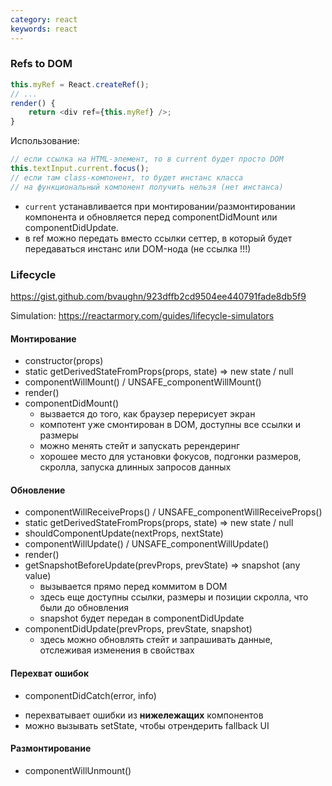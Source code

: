 ```yaml
---
category: react
keywords: react
---
```

### Refs to DOM
```javascript
this.myRef = React.createRef();
// ...
render() {
    return <div ref={this.myRef} />;
}
```
Использование:
```javascript
// если ссылка на HTML-элемент, то в current будет просто DOM
this.textInput.current.focus();
// если там class-компонент, то будет инстанс класса
// на функциональный компонент получить нельзя (нет инстанса)
```
* `current` устанавливается при монтировании/размонтировании компонента и  обновляется перед componentDidMount или componentDidUpdate.
* в ref можно передать вместо ссылки сеттер, в который будет передаваться инстанс или DOM-нода (не ссылка !!!)

### Lifecycle

<https://gist.github.com/bvaughn/923dffb2cd9504ee440791fade8db5f9>

Simulation: <https://reactarmory.com/guides/lifecycle-simulators>

#### Монтирование
* constructor(props)
* static getDerivedStateFromProps(props, state) => new state / null
* componentWillMount() / UNSAFE_componentWillMount()
* render()
* componentDidMount()
  - вызвается до того, как браузер перерисует экран
  - компотент уже смонтирован в DOM, доступны все ссылки и размеры
  - можно менять стейт и запускать ререндеринг
  - хорошее место для установки фокусов, подгонки размеров, скролла, запуска длинных запросов данных


#### Обновление
* componentWillReceiveProps() / UNSAFE_componentWillReceiveProps()
* static getDerivedStateFromProps(props, state) => new state / null
* shouldComponentUpdate(nextProps, nextState)
* componentWillUpdate() / UNSAFE_componentWillUpdate()
* render()
* getSnapshotBeforeUpdate(prevProps, prevState) => snapshot (any value)
  - вызывается прямо перед коммитом в DOM
  - здесь еще доступны ссылки, размеры и позиции скролла, что были до обновления
  - snapshot будет передан в componentDidUpdate
* componentDidUpdate(prevProps, prevState, snapshot)
  - здесь можно обновлять стейт и запрашивать данные, отслеживая изменения в свойствах

#### Перехват ошибок
* componentDidCatch(error, info)
 - перехватывает ошибки из **нижележащих** компонентов
 - можно вызывать setState, чтобы отрендерить fallback UI

#### Размонтирование
* componentWillUnmount()
